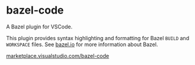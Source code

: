 # bazel-code

A Bazel plugin for VSCode.

This plugin provides syntax highlighting and formatting for Bazel `BUILD` and
`WORKSPACE` files. See [bazel.io](https://www.bazel.io/) for more information
about Bazel.

[marketplace.visualstudio.com/bazel-code](https://marketplace.visualstudio.com/items?itemName=DevonDCarew.bazel-code)

